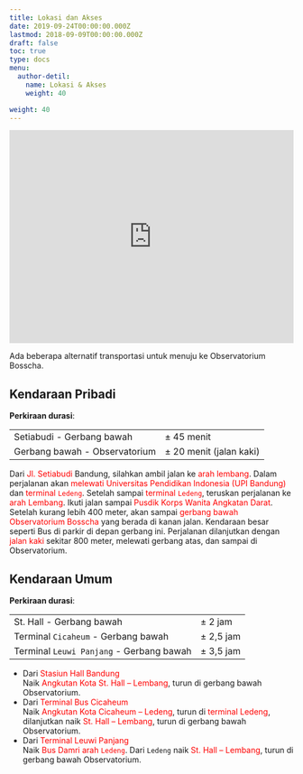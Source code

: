 ```yaml
---
title: Lokasi dan Akses
date: 2019-09-24T00:00:00.000Z
lastmod: 2018-09-09T00:00:00.000Z
draft: false
toc: true
type: docs
menu:
  author-detil:
    name: Lokasi & Akses
    weight: 40

weight: 40
---
```

<!DOCTYPE html>
<html>
<head>
  <style>
    .google-maps {
        position: relative;
        padding-bottom: 75%; // This is the aspect ratio
        height: 0;
        overflow: hidden;
    }
    .google-maps iframe {
        position: absolute;
        top: 0;
        left: 0;
        width: 100% !important;
        height: 100% !important;
    }
  </style>
</head>
<body>
  <div class="google-maps">
    <iframe src="https://www.google.com/maps/embed?pb=!1m18!1m12!1m3!1d2648.8006423979327!2d107.61502643560667!3d-6.823567762410957!2m3!1f0!2f0!3f0!3m2!1i1024!2i768!4f13.1!3m3!1m2!1s0x2e68e11292b0db83%3A0xc0f73eee035e3ffd!2sBosscha!5e0!3m2!1sen!2sid!4v1552088642696" width="750" height="400" frameborder="0" style="border:0" allowfullscreen></iframe>
  </div>
</body>
</html>

Ada beberapa alternatif transportasi untuk menuju ke Observatorium Bosscha.

## Kendaraan Pribadi

**Perkiraan durasi**: 

|       |       |
| ------- | ------- |
| Setiabudi - Gerbang bawah | $\pm$ 45 menit |
| Gerbang bawah - Observatorium | $\pm$ 20 menit (jalan kaki) |

Dari <font color='red'>Jl. Setiabudi</font> Bandung, silahkan ambil jalan ke <font color='red'>arah lembang</font>. Dalam perjalanan akan <font color='red'>melewati Universitas Pendidikan Indonesia (UPI Bandung)</font> dan <font color='red'>terminal `Ledeng`</font>. Setelah sampai <font color='red'>terminal `Ledeng`</font>, teruskan perjalanan ke <font color='red'>arah Lembang</font>. Ikuti jalan sampai <font color='red'>Pusdik Korps Wanita Angkatan Darat</font>. Setelah kurang lebih 400 meter, akan sampai <font color='red'>gerbang bawah Observatorium Bosscha</font> yang berada di kanan jalan. Kendaraan besar seperti Bus di parkir di depan gerbang ini. Perjalanan dilanjutkan dengan <font color='red'>jalan kaki</font> sekitar 800 meter, melewati gerbang atas, dan sampai di Observatorium.

## Kendaraan Umum

**Perkiraan durasi**:

|       |       |
| ------- | ------- |
| St. Hall - Gerbang bawah | $\pm$ 2 jam |
| Terminal `Cicaheum` - Gerbang bawah | $\pm$ 2,5 jam |
| Terminal `Leuwi Panjang` - Gerbang bawah | $\pm$ 3,5 jam |
* Dari <font color='red'>Stasiun Hall Bandung</font> <br>
Naik <font color='red'>Angkutan Kota St. Hall – Lembang</font>, turun di gerbang bawah Observatorium.
* Dari <font color='red'>Terminal Bus Cicaheum</font> <br>
Naik <font color='red'>Angkutan Kota Cicaheum – Ledeng</font>, turun di <font color='red'>terminal Ledeng</font>, dilanjutkan naik <font color='red'>St. Hall – Lembang</font>, turun di gerbang bawah Observatorium.
* Dari <font color='red'>Terminal Leuwi Panjang</font> <br>
Naik <font color='red'>Bus Damri arah `Ledeng`</font>. Dari `Ledeng` naik <font color='red'>St. Hall – Lembang</font>, turun di gerbang bawah Observatorium.
